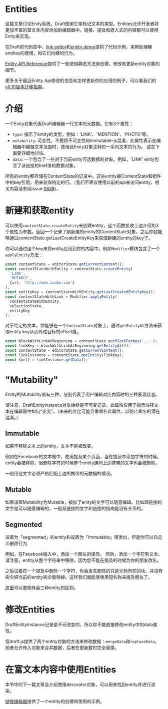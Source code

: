 # Entities

这篇文章讨论Enity系统。Draft使用它来标记文本的类型。Entities允许开发者将更加丰富的富文本内容添加到编辑器中。链接、提及和嵌入式的内容都可以使用Enity来实现。

在Draft的代码库中，[link editor](https://github.com/facebook/draft-js/tree/master/examples/draft-0-10-0/link)和[entity demo](https://github.com/facebook/draft-js/tree/master/examples/draft-0-10-0/entity)提供了代码示例，来帮助理解entities的使用，和它们内建的行为。

[Entity API Reference]()提供了一些使用静态方法来创建，修改和更新entity对象的细节。

更多关于最近Entity Api修改的信息和怎样更新你的应用的例子，可以看我们的[v0.10版本迁移指南]()。

# 介绍

一个Enity对象代表Draft编辑器一行文本的元数据。它有3个属性：

* `type`: 指示了entity的类型，例如：'LINK'、'MENTION'、'PHOTO'等。
* `mutability`: 可变性。不要将不可变性和immutable-js混淆，此属性表示在编辑器中编辑文本范围时，使用此Enity对象注释的一系列文本的行为。 这在下面更详细地讨论。
* `data`: 一个包含了一些对于当前enity可选数据的对象。例如，'LINK' enity包含了该链接的href值的数据对象。

所有的entity都存储在ContentState的记录中。这些entity被ContentState和组件中的key引用，用来装饰特定的行。（我们不建议使用以前的api来访问entity，相关内容请参阅issue [#839](https://github.com/facebook/draft-js/issues/839)）。

# 新建和获取entity

可以使用`contentState.createEntity`来创建entity，这个函数接收上边介绍的3个属性为参数。返回一个记录了刚新建的entity的ContentState对象。之后你就能够通过contentState.getLastCreateEntityKey来获取新建的entity的key了。

你可以通过这个key来将entity应用到你的内容中。例如`Modifier`模块包含了一个`applyEntity`方法：

```javascript
const contentState = editorState.getCurrentContent();
const contentStateWithEntity = contentState.createEntity(
  'LINK',
  'MUTABLE',
  {url: 'http://www.zombo.com'}
);
const entityKey = contentStateWithEntity.getLastCreatedEntityKey();
const contentStateWithLink = Modifier.applyEntity(
  contentStateWithEntity,
  selectionState,
  entityKey
);
```

对于给定的文本，你能够在一个`ContentState`对象上，通过`getEntityAt`方法来获取entity key从而传递目标的offset值。

```javascript
const blockWithLinkAtBeginning = contentState.getBlockForKey('...');
const linkKey = blockWithLinkAtBeginning.getEntityAt(0);
const contentState = editorState.getCurrentContent();
const linkInstance = contentState.getEntity(linkKey);
const {url} = linkInstance.getData();
```

# "Mutability"

Entity的Mutability值有三种，分别代表了用户编辑对应内容时的三种表现状态。

请注意，DraftEntityInstance对象始终是不可变记录，此属性仅用于指示注释文本在编辑器中如何“突变”。（未来的变化可能会重命名此属性，以防止命名的潜在混淆。）

## Immutable

如果不移除文本上的entity，文本不能被改变。

例如在Facebook的文本框中，使用提及某个页面，当在提及中添加字符的时候，entity会被移除，当删除字符的时候整个entity连同上边携带的文字也会被删除。

一般用在文字必须严格匹配上边所携带的元数据的情况。

## Mutable

如果设置Mutability为Mutable，被加了enity的文字可以随意编辑。比如超链接的文字是可以随意编辑的，一般超链接的文字和链接的指向是没有关系的。

## Segmented

设置为「segmented」的entity和设置为「Immutable」很类似，但是你可以自定义删除行为.

例如，在Facebook输入中，添加一个朋友的提及。 然后，添加一个字符到文本。 请注意，entity从整个字符串中移除，因为您不能在提及的时候为你的朋友改名。

之后试着在一个提及中删除一个字符，你会发先删除的只是光标所在的块。并没有完全把当前的entity完全删除掉。这样我们就能够使用短名称来提及朋友了。

[这里](https://codepen.io/Kiwka/embed/wgpOoZ?height=265&theme-id=0&slug-hash=wgpOoZ&default-tab=js%2Cresult&user=Kiwka&embed-version=2&pen-title=Entity%20Editor%20-%20Draft.js%20example)可以直观体会三种entity的区别。

# 修改Entities

DraftEntityInstance记录是不可改变的，所以你不能直接修改entity中的data属性。

但draft.js提供了两个entity对象的方法来修改数据：`mergeData`和`replaceData`。前者允许传入对象来合并数据，后者在更新数时完全替换。

# 在富文本内容中使用Entities

本节中的下一篇文章会介绍使用decorator对象，可以用来找到entity并进行渲染。

[链接编辑器](https://github.com/facebook/draft-js/tree/master/examples/draft-0-10-0/link)提供了一个entity的创建和使用的示例。
